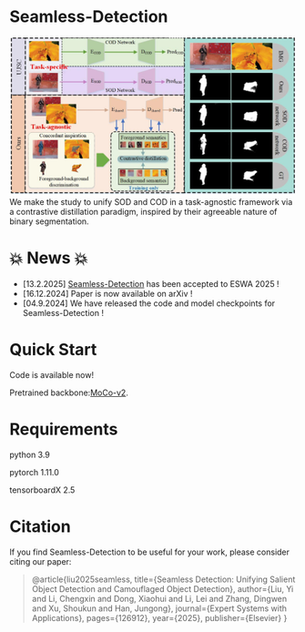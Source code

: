 # Seamless-Detection
![illustration](assert/illustration.jpg)
We make the study to unify SOD and COD in a task-agnostic framework via a contrastive distillation paradigm, inspired by their agreeable nature of binary segmentation.

# 💥 News 💥
- [13.2.2025] [Seamless-Detection](https://www.sciencedirect.com/science/article/abs/pii/S0957417425005342) has been accepted to ESWA 2025 !
- [16.12.2024] Paper is now available on arXiv !
- [04.9.2024] We have released the code and model checkpoints for Seamless-Detection !
# Quick Start
Code is available now!

Pretrained backbone:[MoCo-v2](https://github.com/facebookresearch/moco).

# Requirements
python 3.9

pytorch 1.11.0

tensorboardX 2.5

# Citation
If you find Seamless-Detection to be useful for your work, please consider citing our paper:

> @article{liu2025seamless,
>   title={Seamless Detection: Unifying Salient Object Detection and Camouflaged Object Detection},
>   author={Liu, Yi and Li, Chengxin and Dong, Xiaohui and Li, Lei and Zhang, Dingwen and Xu, Shoukun and Han, Jungong},
>   journal={Expert Systems with Applications},
>   pages={126912},
>   year={2025},
>   publisher={Elsevier}
> }
